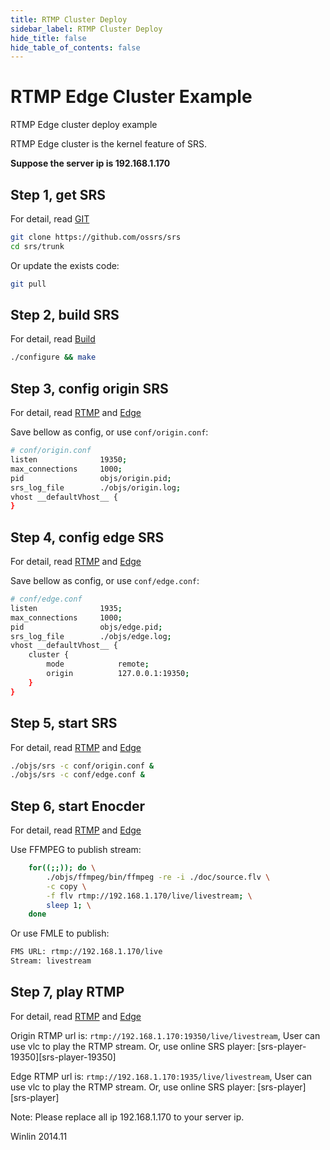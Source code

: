 ```yaml
---
title: RTMP Cluster Deploy
sidebar_label: RTMP Cluster Deploy 
hide_title: false
hide_table_of_contents: false
---
```


# RTMP Edge Cluster Example

RTMP Edge cluster deploy example

RTMP Edge cluster is the kernel feature of SRS.

**Suppose the server ip is 192.168.1.170**

## Step 1, get SRS

For detail, read [GIT](../../git.md)

```bash
git clone https://github.com/ossrs/srs
cd srs/trunk
```

Or update the exists code:

```bash
git pull
```

## Step 2, build SRS

For detail, read [Build](../../build/install.md)

```bash
./configure && make
```

## Step 3, config origin SRS

For detail, read [RTMP](http://ossrs.net/srs.release/wiki/v4_EN_DeliveryRTMP) and [Edge](http://ossrs.net/srs.release/wiki/v4_EN_Edge)

Save bellow as config, or use `conf/origin.conf`:

```bash
# conf/origin.conf
listen              19350;
max_connections     1000;
pid                 objs/origin.pid;
srs_log_file        ./objs/origin.log;
vhost __defaultVhost__ {
}
```

## Step 4, config edge SRS

For detail, read [RTMP](http://ossrs.net/srs.release/wiki/v4_EN_DeliveryRTMP) and [Edge](http://ossrs.net/srs.release/wiki/v4_EN_Edge)

Save bellow as config, or use `conf/edge.conf`:

```bash
# conf/edge.conf
listen              1935;
max_connections     1000;
pid                 objs/edge.pid;
srs_log_file        ./objs/edge.log;
vhost __defaultVhost__ {
    cluster {
        mode            remote;
        origin          127.0.0.1:19350;
    }
}
```

## Step 5, start SRS

For detail, read [RTMP](http://ossrs.net/srs.release/wiki/v4_EN_DeliveryRTMP) and [Edge](http://ossrs.net/srs.release/wiki/v4_EN_Edge)

```bash
./objs/srs -c conf/origin.conf &
./objs/srs -c conf/edge.conf &
```

## Step 6, start Enocder

For detail, read [RTMP](http://ossrs.net/srs.release/wiki/v4_EN_DeliveryRTMP) and [Edge](http://ossrs.net/srs.release/wiki/v4_EN_Edge)

Use FFMPEG to publish stream:

```bash
    for((;;)); do \
        ./objs/ffmpeg/bin/ffmpeg -re -i ./doc/source.flv \
        -c copy \
        -f flv rtmp://192.168.1.170/live/livestream; \
        sleep 1; \
    done
```

Or use FMLE to publish:

```bash
FMS URL: rtmp://192.168.1.170/live
Stream: livestream
```

## Step 7, play RTMP

For detail, read [RTMP](http://ossrs.net/srs.release/wiki/v4_EN_DeliveryRTMP) and [Edge](http://ossrs.net/srs.release/wiki/v4_EN_Edge)

Origin RTMP url is: `rtmp://192.168.1.170:19350/live/livestream`, User can use vlc to play the RTMP stream. Or, use online SRS player: [srs-player-19350][srs-player-19350]

Edge RTMP url is: `rtmp://192.168.1.170:1935/live/livestream`, User can use vlc to play the RTMP stream. Or, use online SRS player: [srs-player][srs-player]

Note: Please replace all ip 192.168.1.170 to your server ip.

Winlin 2014.11